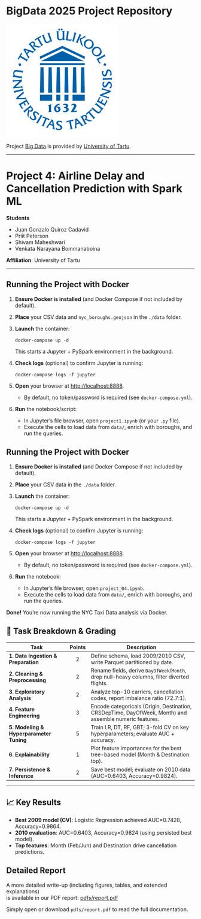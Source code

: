 # BigData 2025 Project Repository

![TartuLogo](../images/logo_ut_0.png)

Project [Big Data](https://courses.cs.ut.ee/2025/bdm/spring/Main/HomePage) is provided by [University of Tartu](https://courses.cs.ut.ee/).

---
# Project 4: Airline Delay and Cancellation Prediction with Spark ML

**Students**  
- Juan Gonzalo Quiroz Cadavid  
- Priit Peterson  
- Shivam Maheshwari  
- Venkata Narayana Bommanaboina  

**Affiliation**: University of Tartu  

---


## Running the Project with Docker

1. **Ensure Docker is installed** (and Docker Compose if not included by default).
2. **Place** your CSV data and `nyc_boroughs.geojson` in the `./data` folder.
3. **Launch** the container:
   
       docker-compose up -d

   This starts a Jupyter + PySpark environment in the background.

4. **Check logs** (optional) to confirm Jupyter is running:
   
       docker-compose logs -f jupyter

5. **Open** your browser at [http://localhost:8888](http://localhost:8888).  
   - By default, no token/password is required (see `docker-compose.yml`).

6. **Run** the notebook/script:
   - In Jupyter’s file browser, open `project1.ipynb` (or your `.py` file).
   - Execute the cells to load data from `data/`, enrich with boroughs, and run the queries.

## Running the Project with Docker

1. **Ensure Docker is installed** (and Docker Compose if not included by default).
2. **Place** your CSV data in the `./data` folder.
3. **Launch** the container:
   
       docker-compose up -d

   This starts a Jupyter + PySpark environment in the background.

4. **Check logs** (optional) to confirm Jupyter is running:
   
       docker-compose logs -f jupyter

5. **Open** your browser at [http://localhost:8888](http://localhost:8888).  
   - By default, no token/password is required (see `docker-compose.yml`).

6. **Run** the notebook:
   - In Jupyter’s file browser, open `project_04.ipynb`.
   - Execute the cells to load data from `data/`, enrich with boroughs, and run the queries.

**Done!** You’re now running the NYC Taxi Data analysis via Docker. 


## 🎯 Task Breakdown & Grading
| Task                                   | Points | Description                                                               |
|----------------------------------------|:------:|----------------------------------------------------------------------------|
| **1. Data Ingestion & Preparation**    |   2    | Define schema, load 2009/2010 CSV, write Parquet partitioned by date.      |
| **2. Cleaning & Preprocessing**        |   2    | Rename fields, derive `DayOfWeek`/`Month`, drop null-heavy columns, filter diverted flights. |
| **3. Exploratory Analysis**            |   2    | Analyze top-10 carriers, cancellation codes, report imbalance ratio (72.7:1).|
| **4. Feature Engineering**             |   3    | Encode categoricals (Origin, Destination, CRSDepTime, DayOfWeek, Month) and assemble numeric features. |
| **5. Modeling & Hyperparameter Tuning**|   5    | Train LR, DT, RF, GBT; 3-fold CV on key hyperparameters; evaluate AUC + accuracy.|
| **6. Explainability**                  |   1    | Plot feature importances for the best tree-based model (Month & Destination top).|
| **7. Persistence & Inference**         |   2    | Save best model; evaluate on 2010 data (AUC=0.6403, Accuracy=0.9824).      |

---

## 📈 Key Results
- **Best 2009 model (CV)**: Logistic Regression achieved AUC=0.7428, Accuracy=0.9864.  
- **2010 evaluation**: AUC=0.6403, Accuracy=0.9824 (using persisted best model).  
- **Top features**: Month (Feb/Jun) and Destination drive cancellation predictions.

## Detailed Report

A more detailed write-up (including figures, tables, and extended explanations)  
is available in our PDF report: [pdfs/report.pdf](./pdfs/report.pdf)

Simply open or download `pdfs/report.pdf` to read the full documentation.  

